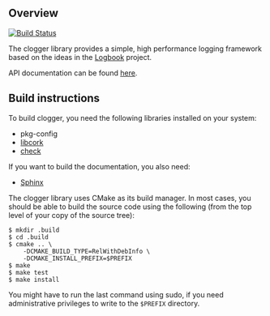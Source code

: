 Overview
--------

[![Build Status](https://img.shields.io/travis/redjack/clogger/develop.svg)](https://travis-ci.org/redjack/clogger)

The clogger library provides a simple, high performance logging framework based
on the ideas in the [Logbook](http://packages.python.org/Logbook/) project.

API documentation can be found [here](http://clogger.readthedocs.org/).


Build instructions
------------------

To build clogger, you need the following libraries installed on your system:

  * pkg-config
  * [libcork](https://github.com/redjack/libcork)
  * [check](http://check.sourceforge.net)

If you want to build the documentation, you also need:

  * [Sphinx](http://sphinx.pocoo.org/)

The clogger library uses CMake as its build manager.  In most cases, you should
be able to build the source code using the following (from the top level of your
copy of the source tree):

    $ mkdir .build
    $ cd .build
    $ cmake .. \
        -DCMAKE_BUILD_TYPE=RelWithDebInfo \
        -DCMAKE_INSTALL_PREFIX=$PREFIX
    $ make
    $ make test
    $ make install

You might have to run the last command using sudo, if you need administrative
privileges to write to the `$PREFIX` directory.
